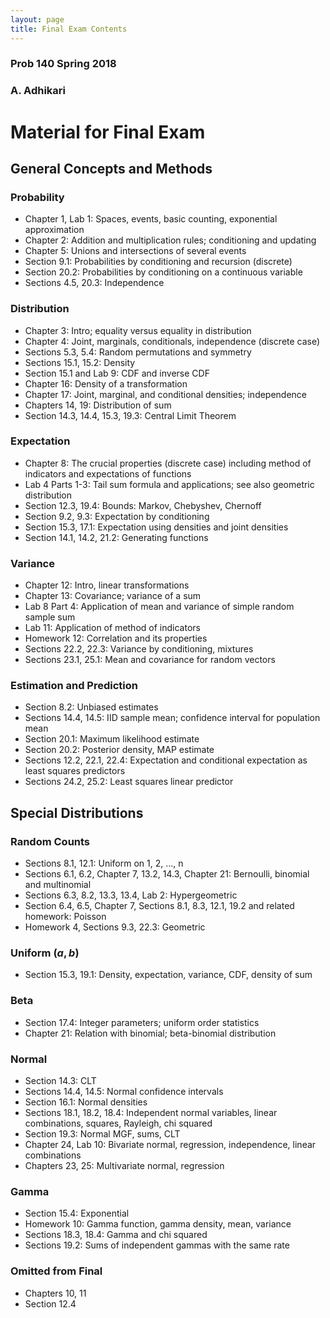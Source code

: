 ```yaml
---
layout: page
title: Final Exam Contents
---
```


### Prob 140 Spring 2018 ###
### A. Adhikari ###

# Material for Final Exam #

## General Concepts and Methods ##

### Probability ###
- Chapter 1, Lab 1: Spaces, events, basic counting, exponential approximation
- Chapter 2: Addition and multiplication rules; conditioning and updating
- Chapter 5: Unions and intersections of several events
- Section 9.1: Probabilities by conditioning and recursion (discrete)
- Section 20.2: Probabilities by conditioning on a continuous variable
- Sections 4.5, 20.3: Independence

### Distribution ###
- Chapter 3: Intro; equality versus equality in distribution
- Chapter 4: Joint, marginals, conditionals, independence (discrete case)
- Sections 5.3, 5.4: Random permutations and symmetry
- Sections 15.1, 15.2: Density
- Section 15.1 and Lab 9: CDF and inverse CDF
- Chapter 16: Density of a transformation
- Chapter 17: Joint, marginal, and conditional densities; independence
- Chapters 14, 19: Distribution of sum
- Section 14.3, 14.4, 15.3, 19.3: Central Limit Theorem

### Expectation ###
- Chapter 8: The crucial properties (discrete case) including method of indicators and expectations of functions
- Lab 4 Parts 1-3: Tail sum formula and applications; see also geometric distribution
- Section 12.3, 19.4: Bounds: Markov, Chebyshev, Chernoff
- Section 9.2, 9.3: Expectation by conditioning
- Section 15.3, 17.1: Expectation using densities and joint densities
- Section 14.1, 14.2, 21.2: Generating functions

### Variance ###
- Chapter 12: Intro, linear transformations
- Chapter 13: Covariance; variance of a sum
- Lab 8 Part 4: Application of mean and variance of simple random sample sum
- Lab 11: Application of method of indicators
- Homework 12: Correlation and its properties
- Sections 22.2, 22.3: Variance by conditioning, mixtures
- Sections 23.1, 25.1: Mean and covariance for random vectors

### Estimation and Prediction ###
- Section 8.2: Unbiased estimates
- Sections 14.4, 14.5: IID sample mean; confidence interval for population mean
- Section 20.1: Maximum likelihood estimate
- Section 20.2: Posterior density, MAP estimate
- Sections 12.2, 22.1, 22.4: Expectation and conditional expectation as least squares predictors
- Sections 24.2, 25.2: Least squares linear predictor

## Special Distributions ##

### Random Counts ###
- Sections 8.1, 12.1: Uniform on 1, 2, ..., n
- Sections 6.1, 6.2, Chapter 7, 13.2, 14.3, Chapter 21: Bernoulli, binomial and multinomial
- Sections 6.3, 8.2, 13.3, 13.4, Lab 2: Hypergeometric
- Section 6.4, 6.5, Chapter 7, Sections 8.1, 8.3, 12.1, 19.2 and related homework: Poisson
- Homework 4, Sections 9.3, 22.3: Geometric

### Uniform $(a, b)$ ###
- Section 15.3, 19.1: Density, expectation, variance, CDF, density of sum

### Beta ###
- Section 17.4: Integer parameters; uniform order statistics
- Chapter 21: Relation with binomial; beta-binomial distribution

### Normal ###
- Section 14.3: CLT
- Sections 14.4, 14.5: Normal confidence intervals
- Section 16.1: Normal densities
- Sections 18.1, 18.2, 18.4: Independent normal variables, linear combinations, squares, Rayleigh, chi squared
- Section 19.3: Normal MGF, sums, CLT
- Chapter 24, Lab 10: Bivariate normal, regression, independence, linear combinations
- Chapters 23, 25: Multivariate normal, regression

### Gamma ###
- Section 15.4: Exponential
- Homework 10: Gamma function, gamma density, mean, variance
- Sections 18.3, 18.4: Gamma and chi squared
- Sections 19.2: Sums of independent gammas with the same rate

### Omitted from Final ###
- Chapters 10, 11
- Section 12.4
